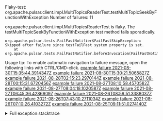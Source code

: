         
Flaky-test: org.apache.pulsar.client.impl.MultiTopicsReaderTest.testMultiTopicSeekByFunctionWithException
Number of failures: 11

org.apache.pulsar.client.impl.MultiTopicsReaderTest is flaky. The testMultiTopicSeekByFunctionWithException test method fails sporadically.

```
org.apache.pulsar.tests.FailFastNotifier$FailFastSkipException: Skipped after failure since testFailFast system property is set.
	at org.apache.pulsar.tests.FailFastNotifier.beforeInvocation(FailFastNotifier.java:88)

```

Usage tip: To enable automatic navigation to failure message, open the following links with CTRL/CMD-click.
[example failure 2021-08-30T15:35:44.3914347Z](https://github.com/apache/pulsar/runs/3463119398?check_suite_focus=true#step:9:4247)
[example failure 2021-08-30T15:30:21.5065827Z](https://github.com/apache/pulsar/runs/3463119398?check_suite_focus=true#step:9:1861)
[example failure 2021-08-28T02:15:23.2970144Z](https://github.com/apache/pulsar/runs/3448473880?check_suite_focus=true#step:9:3244)
[example failure 2021-08-28T00:15:31.6720456Z](https://github.com/apache/pulsar/runs/3447917315?check_suite_focus=true#step:9:2612)
[example failure 2021-08-27T08:10:58.4570582Z](https://github.com/apache/pulsar/runs/3440980370?check_suite_focus=true#step:9:3311)
[example failure 2021-08-27T08:04:18.1020587Z](https://github.com/apache/pulsar/runs/3440855241?check_suite_focus=true#step:9:3236)
[example failure 2021-08-27T06:45:36.4286909Z](https://github.com/apache/pulsar/runs/3440411158?check_suite_focus=true#step:9:3237)
[example failure 2021-08-26T08:59:51.3388037Z](https://github.com/apache/pulsar/runs/3430539961?check_suite_focus=true#step:9:3946)
[example failure 2021-08-26T07:43:10.2711034Z](https://github.com/apache/pulsar/runs/3429972501?check_suite_focus=true#step:9:1868)
[example failure 2021-08-26T07:10:26.4103272Z](https://github.com/apache/pulsar/runs/3429892136?check_suite_focus=true#step:9:3298)
[example failure 2021-08-25T09:11:51.0274140Z](https://github.com/apache/pulsar/runs/3420085427?check_suite_focus=true#step:10:3202)


<details>
<summary>Full exception stacktrace</summary>
<code><pre>
org.apache.pulsar.tests.FailFastNotifier$FailFastSkipException: Skipped after failure since testFailFast system property is set.
	at org.apache.pulsar.tests.FailFastNotifier.beforeInvocation(FailFastNotifier.java:88)

</pre></code>
</details>

